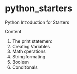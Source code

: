 # python_starters
Python Introduction for Starters

Content

1. The print statement 
2. Creating Variables
3. Math operations
4. String formating
5. Boolean
6. Conditionals
